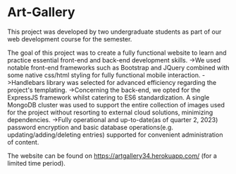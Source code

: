 # Art-Gallery

This project was developed by two undergraduate students as part of our web development course for the semester.

The goal of this project was to create a fully functional website to learn and practice essential front-end and back-end development skills. 
->We used notable front-end frameworks such as Bootstrap and JQuery combined with some native css/html styling for fully functional mobile interaction. 
->Handlebars library was selected for advanced efficiency regarding the project's templating. 
->Concerning the back-end, we opted for the ExpressJS framework whilst catering to ES6 standardization. A single MongoDB cluster was used to support the entire collection of images used for the project without resorting to external cloud solutions, minimizing dependencies. 
->Fully operational and up-to-date(as of quarter 2, 2023) password encryption and basic database operations(e.g. updating/adding/deleting entries) supported for convenient administration of content.


The website can be found on https://artgallery34.herokuapp.com/ (for a limited time period).
